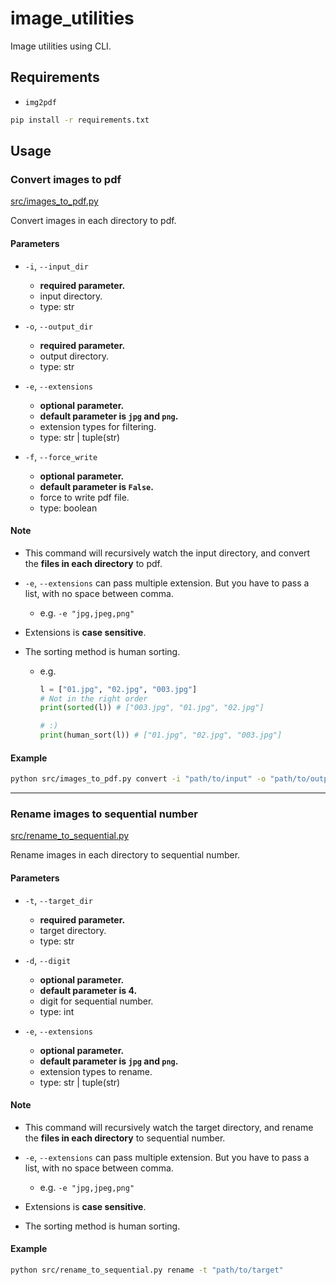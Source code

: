 # image_utilities

Image utilities using CLI.

## Requirements

- `img2pdf`

```sh
pip install -r requirements.txt
```

## Usage

### Convert images to pdf

[src/images_to_pdf.py](src/images_to_pdf.py)

Convert images in each directory to pdf.

#### Parameters

- `-i`, `--input_dir`

  - **required parameter.**
  - input directory.
  - type: str

- `-o`, `--output_dir`

  - **required parameter.**
  - output directory.
  - type: str

- `-e`, `--extensions`

  - **optional parameter.**
  - **default parameter is `jpg` and `png`.**
  - extension types for filtering.
  - type: str | tuple(str)

- `-f`, `--force_write`

  - **optional parameter.**
  - **default parameter is `False`.**
  - force to write pdf file.
  - type: boolean

#### Note

- This command will recursively watch the input directory, and convert the **files in each directory** to pdf.

- `-e`, `--extensions` can pass multiple extension. But you have to pass a list, with no space between comma.
  - e.g. `-e "jpg,jpeg,png"`
- Extensions is **case sensitive**.

- The sorting method is human sorting.

  - e.g.

    ```python
    l = ["01.jpg", "02.jpg", "003.jpg"]
    # Not in the right order
    print(sorted(l)) # ["003.jpg", "01.jpg", "02.jpg"]

    # :)
    print(human_sort(l)) # ["01.jpg", "02.jpg", "003.jpg"]
    ```

#### Example

```bash
python src/images_to_pdf.py convert -i "path/to/input" -o "path/to/output" -f
```

---

### Rename images to sequential number

[src/rename_to_sequential.py](src/rename_to_sequential.py)

Rename images in each directory to sequential number.

#### Parameters

- `-t`, `--target_dir`

  - **required parameter.**
  - target directory.
  - type: str

- `-d`, `--digit`

  - **optional parameter.**
  - **default parameter is 4.**
  - digit for sequential number.
  - type: int

- `-e`, `--extensions`

  - **optional parameter.**
  - **default parameter is `jpg` and `png`.**
  - extension types to rename.
  - type: str | tuple(str)

#### Note

- This command will recursively watch the target directory, and rename the **files in each directory** to sequential number.

- `-e`, `--extensions` can pass multiple extension. But you have to pass a list, with no space between comma.
  - e.g. `-e "jpg,jpeg,png"`
- Extensions is **case sensitive**.

- The sorting method is human sorting.

#### Example

```bash
python src/rename_to_sequential.py rename -t "path/to/target"
```
